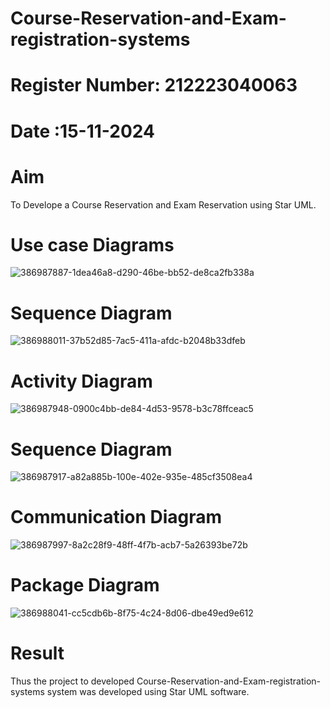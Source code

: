 # Course-Reservation-and-Exam-registration-systems
# Register Number: 212223040063
# Date :15-11-2024
# Aim
To Develope a Course Reservation and Exam Reservation using Star UML.
# Use case Diagrams
![386987887-1dea46a8-d290-46be-bb52-de8ca2fb338a](https://github.com/user-attachments/assets/9f9cbf6a-6e7a-4ace-8cc0-69e8d160b01e)



# Sequence Diagram

![386988011-37b52d85-7ac5-411a-afdc-b2048b33dfeb](https://github.com/user-attachments/assets/de0f04d2-3484-4b6d-9698-969258b192fa)


# Activity Diagram
![386987948-0900c4bb-de84-4d53-9578-b3c78ffceac5](https://github.com/user-attachments/assets/5c3ff0d5-472d-4e5e-a3de-412b42ffa7ef)



# Sequence Diagram

![386987917-a82a885b-100e-402e-935e-485cf3508ea4](https://github.com/user-attachments/assets/60dd4854-6c73-4002-b24a-a10ef8a9751a)


#  Communication Diagram

![386987997-8a2c28f9-48ff-4f7b-acb7-5a26393be72b](https://github.com/user-attachments/assets/f7efe20b-0927-4c31-b0ca-104b7d9d76ba)

# Package Diagram
![386988041-cc5cdb6b-8f75-4c24-8d06-dbe49ed9e612](https://github.com/user-attachments/assets/8c8b109a-dfdf-42a1-b208-5448e69b06fc)


# Result
Thus the project to developed Course-Reservation-and-Exam-registration-systems system was developed using Star UML software.

